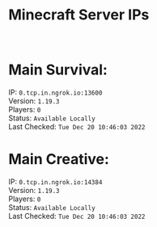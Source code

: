 
# Minecraft Server IPs

</br><h1>Main Survival:</h1>IP: `0.tcp.in.ngrok.io:13600` </br> Version: `1.19.3` </br> Players: `0` </br> Status: `Available Locally` </br> Last Checked: `Tue Dec 20 10:46:03 2022`
</br><h1>Main Creative:</h1>IP: `0.tcp.in.ngrok.io:14384` </br> Version: `1.19.3` </br> Players: `0` </br> Status: `Available Locally` </br> Last Checked: `Tue Dec 20 10:46:03 2022`
